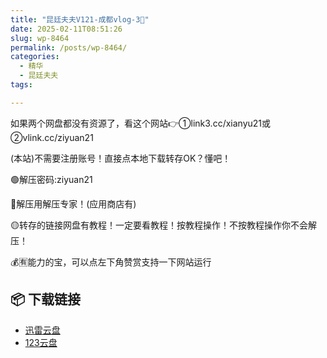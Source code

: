 ```yaml
---
title: "昆廷夫夫V121-成都vlog-3🥩"
date: 2025-02-11T08:51:26
slug: wp-8464
permalink: /posts/wp-8464/
categories:
  - 精华
  - 昆廷夫夫
tags:

---
```


如果两个网盘都没有资源了，看这个网站👉①link3.cc/xianyu21或②vlink.cc/ziyuan21

(本站)不需要注册账号！直接点本地下载转存OK？懂吧！

🟢解压密码:ziyuan21

🔵解压用解压专家！(应用商店有)

🟡转存的链接网盘有教程！一定要看教程！按教程操作！不按教程操作你不会解压！

💰🈶能力的宝，可以点左下角赞赏支持一下网站运行

## 📦 下载链接
- [迅雷云盘](https://blziyuan21.com/pay-download/8464?key=406cfb6995&down_id=0)
- [123云盘](https://blziyuan21.com/pay-download/8464?key=406cfb6995&down_id=1)

